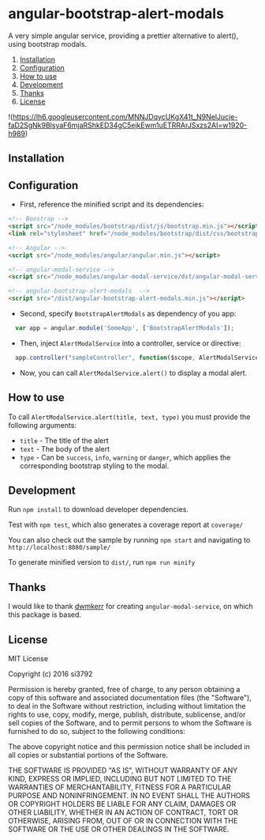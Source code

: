 # angular-bootstrap-alert-modals
A very simple angular service, providing a prettier alternative to alert(), using bootstrap modals.

1. [Installation](#installation)
2. [Configuration](#configuration)
3. [How to use](#how-to-use)
4. [Development](#development)
5. [Thanks](#thanks)
6. [License](#license)

!(https://lh6.googleusercontent.com/MNNJDqycUKgX41t_N9NelJucje-faD2SgNk9BlsyaF6mjaRShkED34gC5ejkEwm1uETRRArJSxzs2AI=w1920-h989)

## Installation

## Configuration

* First, reference the minified script and its dependencies:

```html
<!-- Boostrap -->
<script src="/node_modules/bootstrap/dist/js/bootstrap.min.js"></script>
<link rel="stylesheet" href="/node_modules/bootstrap/dist/css/bootstrap.min.css">

<!-- Angular -->
<script src="/node_modules/angular/angular.min.js"></script>

<!-- angular-modal-service -->
<script src="/node_modules/angular-modal-service/dst/angular-modal-service.min.js"></script>

<!-- angular-bootstrap-alert-modals  -->
<script src="/dist/angular-bootstrap-alert-modals.min.js"></script>
```

* Second, specify `BootstrapAlertModals` as dependency of you app:

```javascript
  var app = angular.module('SomeApp', ['BootstrapAlertModals']);
```

* Then, inject `AlertModalService` into a controller, service or directive:

```javascript
  app.controller("sampleController", function($scope, AlertModalService) { ...
```

* Now, you can call `AlertModalService.alert()` to display a modal alert.

## How to use

To call `AlertModalService.alert(title, text, type)` you must provide the following arguments:
* `title` - The title of the alert
* `text` - The body of the alert
* `type` - Can be `success`, `info`, `warning` or `danger`, which applies the corresponding bootstrap styling to the modal.

## Development

Run
`npm install`
to download developer dependencies.

Test with
`npm test`,
which also generates a coverage report at `coverage/`

You can also check out the sample by running `npm start` and navigating to
`http://localhost:8080/sample/`

To generate minified version to `dist/`, run
`npm run minify`

## Thanks

I would like to thank [dwmkerr](https://github.com/dwmkerr) for creating
 `angular-modal-service`, on which this package is based.

## License

MIT License

Copyright (c) 2016 si3792

Permission is hereby granted, free of charge, to any person obtaining a copy
of this software and associated documentation files (the "Software"), to deal
in the Software without restriction, including without limitation the rights
to use, copy, modify, merge, publish, distribute, sublicense, and/or sell
copies of the Software, and to permit persons to whom the Software is
furnished to do so, subject to the following conditions:

The above copyright notice and this permission notice shall be included in all
copies or substantial portions of the Software.

THE SOFTWARE IS PROVIDED "AS IS", WITHOUT WARRANTY OF ANY KIND, EXPRESS OR
IMPLIED, INCLUDING BUT NOT LIMITED TO THE WARRANTIES OF MERCHANTABILITY,
FITNESS FOR A PARTICULAR PURPOSE AND NONINFRINGEMENT. IN NO EVENT SHALL THE
AUTHORS OR COPYRIGHT HOLDERS BE LIABLE FOR ANY CLAIM, DAMAGES OR OTHER
LIABILITY, WHETHER IN AN ACTION OF CONTRACT, TORT OR OTHERWISE, ARISING FROM,
OUT OF OR IN CONNECTION WITH THE SOFTWARE OR THE USE OR OTHER DEALINGS IN THE
SOFTWARE.
